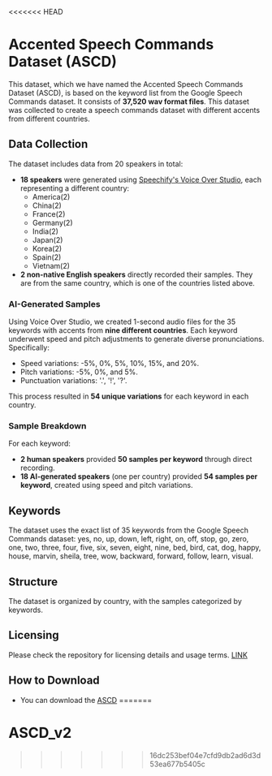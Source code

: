 <<<<<<< HEAD
# Accented Speech Commands Dataset (ASCD)

This dataset, which we have named the Accented Speech Commands Dataset (ASCD), is based on the keyword list from the Google Speech Commands dataset. It consists of **37,520 wav format files**. 
This dataset was collected to create a speech commands dataset with different accents from different countries.

## Data Collection

The dataset includes data from 20 speakers in total:
- **18 speakers** were generated using [Speechify's Voice Over Studio](https://speechify.com/blog/ultimate-guide-speechify-voice-over-studio/), each representing a different country:
  - America(2)
  - China(2)
  - France(2)
  - Germany(2)
  - India(2)
  - Japan(2)
  - Korea(2)
  - Spain(2)
  - Vietnam(2)
- **2 non-native English speakers** directly recorded their samples. They are from the same country, which is one of the countries listed above.

### AI-Generated Samples

Using Voice Over Studio, we created 1-second audio files for the 35 keywords with accents from **nine different countries**. Each keyword underwent speed and pitch adjustments to generate diverse pronunciations. Specifically:
- Speed variations: -5%, 0%, 5%, 10%, 15%, and 20%.
- Pitch variations: -5%, 0%, and 5%.
- Punctuation variations: '.', '!', '?'.

This process resulted in **54 unique variations** for each keyword in each country.

### Sample Breakdown

For each keyword:
- **2 human speakers** provided **50 samples per keyword** through direct recording.
- **18 AI-generated speakers** (one per country) provided **54 samples per keyword**, created using speed and pitch variations.


## Keywords
The dataset uses the exact list of 35 keywords from the Google Speech Commands dataset: yes, no, up, down, left, right, on, off, stop, go, zero, one, two, three, four, five, six, seven, eight, nine, bed, bird, cat, dog, happy, house, marvin, sheila, tree, wow, backward, forward, follow, learn, visual.


## Structure
The dataset is organized by country, with the samples categorized by keywords.

## Licensing
Please check the repository for licensing details and usage terms. [LINK](https://github.com/CCS-ML/ASCD_v2/blob/master/LICENSE)

## How to Download 
   - You can download the [ASCD](https://drive.google.com/drive/folders/12yJDnB-zZwuaiCLmrF2FIrTEJdHQPRO4?usp=sharing) 
=======
# ASCD_v2
>>>>>>> 16dc253bef04e7cfd9db2ad6d3d53ea677b5405c

